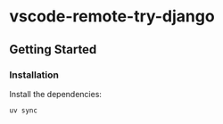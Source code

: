 # vscode-remote-try-django

## Getting Started

### Installation

Install the dependencies:

```sh
uv sync
```
